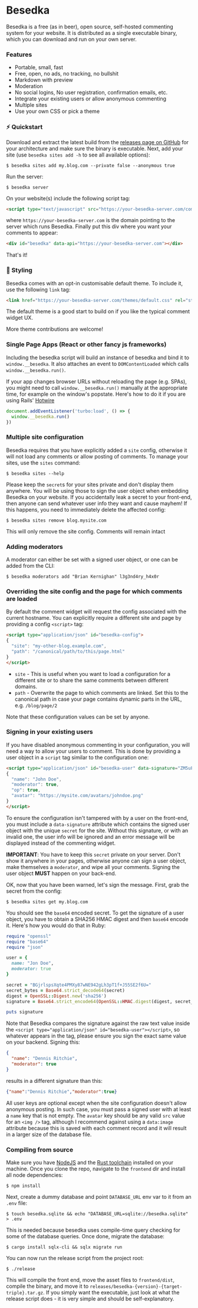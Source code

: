 # Besedka

Besedka is a free (as in beer), open source, self-hosted commenting system for your website. It is
distributed as a single executable binary, which you can download and run on your own server.

### Features

* Portable, small, fast
* Free, open, no ads, no tracking, no bullshit
* Markdown with preview
* Moderation
* No social logins, No user registration, confirmation emails, etc.
* Integrate your existing users or allow anonymous commenting
* Multiple sites
* Use your own CSS or pick a theme

### ⚡️ Quickstart

Download and extract the latest build from the [releases page on GitHub](https://github.com/muxcmux/besedka/releases)
for your architecture and make sure the binary is executable. Next, add your site (use
`besedka sites add -h` to see all available options):

    $ besedka sites add my.blog.com --private false --anonymous true

Run the server:

    $ besedka server

On your website(s) include the following script tag:

```html
<script type="text/javascript" src="https://your-besedka-server.com/comments.js" defer></script>
```

where `https://your-besedka-server.com` is the domain pointing to the server which runs Besedka.
Finally put this div where you want your comments to appear:

```html
<div id="besedka" data-api="https://your-besedka-server.com"></div>
```

That's it!

### 🎨 Styling

Besedka comes with an opt-in customisable default theme. To include it, use the following `link`
tag:

```html
<link href="https://your-besedka-server.com/themes/default.css" rel="stylesheet" />
```

The default theme is a good start to build on if you like the typical comment widget UX.

More theme contributions are welcome!

### Single Page Apps (React or other fancy js frameworks)

Including the besedka script will build an instance of besedka and bind it to `window.__besedka`. It
also attaches an event to `DOMContentLoaded` which calls `window.__besedka.run()`.

If your app changes browser URLs without reloading the page (e.g. SPAs), you might need to call
`window.__besedka.run()` manually at the appropriate time, for example on the window's popstate.
Here's how to do it if you are using Rails' [Hotwire](https://hotwired.dev/)

```javascript
document.addEventListener('turbo:load', () => {
  window.__besedka.run()
})
```

### Multiple site configuration

Besedka requires that you have explicitly added a `site` config, otherwise it will not load any
comments or allow posting of comments. To manage your sites, use the `sites` command:

    $ besedka sites --help

Please keep the `secret`s for your sites private and don't display them anywhere. You will be using
those to sign the user object when embedding Besedka on your website. If you accidentally leak a
secret to your front-end, then anyone can send whatever user info they want and cause mayhem! If
this happens, you need to immediately delete the affected config:

    $ besedka sites remove blog.mysite.com

This will only remove the site config. Comments will remain intact

### Adding moderators

A moderator can either be set with a signed user object, or one can be added from the CLI:

    $ besedka moderators add "Brian Kernighan" l3g3nd4ry_h4x0r

### Overriding the site config and the page for which comments are loaded

By default the comment widget will request the config associated with the current hostname. You can
explicitly require a different site and page by providing a config `<script>` tag:

```html
<script type="application/json" id="besedka-config">
{
  "site": "my-other-blog.example.com",
  "path": "/canonical/path/to/this/page.html"
}
</script>
```

* `site` - This is useful when you want to load a configuration for a different site or to share the
  same comments between different domains.
* `path` - Overwrite the page to which comments are linked. Set this to the canonical path in case
  your page contains dynamic parts in the URL, e.g. `/blog/page/2`

Note that these configuration values can be set by anyone.

### Signing in your existing users

If you have disabled anonymous commenting in your configuration, you will need a way to allow your
users to comment. This is done by providing a user object in a `script` tag similar to the
configuration one:

```html
<script type="application/json" id="besedka-user" data-signature="ZM5uFayLvBydsRmnlxcvhaLKCHmUy7rkQH4JavmN0bY=">
{
  "name": "John Doe",
  "moderator": true,
  "op": true,
  "avatar": "https://mysite.com/avatars/johndoe.png"
}
</script>
```

To ensure the configuration isn't tampered with by a user on the front-end, you must include a
`data-signature` attribute which contains the signed user object with the unique `secret` for the
site. Without this signature, or with an invalid one, the user info will be ignored and an error
message will be displayed instead of the commenting widget.

**IMPORTANT**: You have to keep this `secret` private on your server. Don't show it anywhere in your
pages, otherwise anyone can sign a user object, make themselves a `moderator`, and wipe all your
comments. Signing the user object **MUST** happen on your back-end.

OK, now that you have been warned, let's sign the message. First, grab the secret from the config:

    $ besedka sites get my.blog.com

You should see the `base64` encoded secret. To get the signature of a user object, you have to
obtain a SHA256 HMAC digest and then `base64` encode it. Here's how you would do that in Ruby:

```ruby
require "openssl"
require "base64"
require "json"

user = {
  name: "Jon Doe",
  moderator: true
}

secret = "BGjrlspsXqte4PMXy87wNE942gLh3pT1f+J55SE2f6U="
secret_bytes = Base64.strict_decode64(secret)
digest = OpenSSL::Digest.new('sha256')
signature = Base64.strict_encode64(OpenSSL::HMAC.digest(digest, secret_bytes, user.to_json))

puts signature
```

Note that Besedka compares the signature against the raw text value inside the
`<script type="application/json" id="besedka-user"></script>`, so whatever appears in the
tag, please ensure you sign the exact same value on your backend. Signing this:

```json
{
  "name": "Dennis Ritchie",
  "moderator": true
}
```

results in a different signature than this:

```json
{"name":"Dennis Ritchie","moderator":true}
```

All user keys are optional except when the site configuration doesn't allow anonymous posting. In
such case, you must pass a signed user with at least a `name` key that is not empty. The `avatar`
key should be any valid `src` value for an `<img />` tag, although I recommend against using a
`data:image` attribute because this is saved with each comment record and it will result in a larger
size of the database file.

### Compiling from source

Make sure you have [NodeJS](https://nodejs.org/en/) and the [Rust toolchain](https://www.rust-lang.org/)
installed on your machine. Once you clone the repo, navigate to the `frontend` dir and install all
node dependencies:

    $ npm install

Next, create a dummy database and point `DATABASE_URL` env var to it from an `.env` file:

    $ touch besedka.sqlite && echo "DATABASE_URL=sqlite://besedka.sqlite" > .env

This is needed because besedka uses compile-time query checking for some of the database queries.
Once done, migrate the database:

    $ cargo install sqlx-cli && sqlx migrate run

You can now run the release script from the project root:

    $ ./release

This will compile the front end, move the asset files to `frontend/dist`, compile the binary, and
move it to `releases/besedka-{version}-{target-triple}.tar.gz`. If you simply want the executable,
just look at what the release script does - it is very simple and should be self-explanatory.

